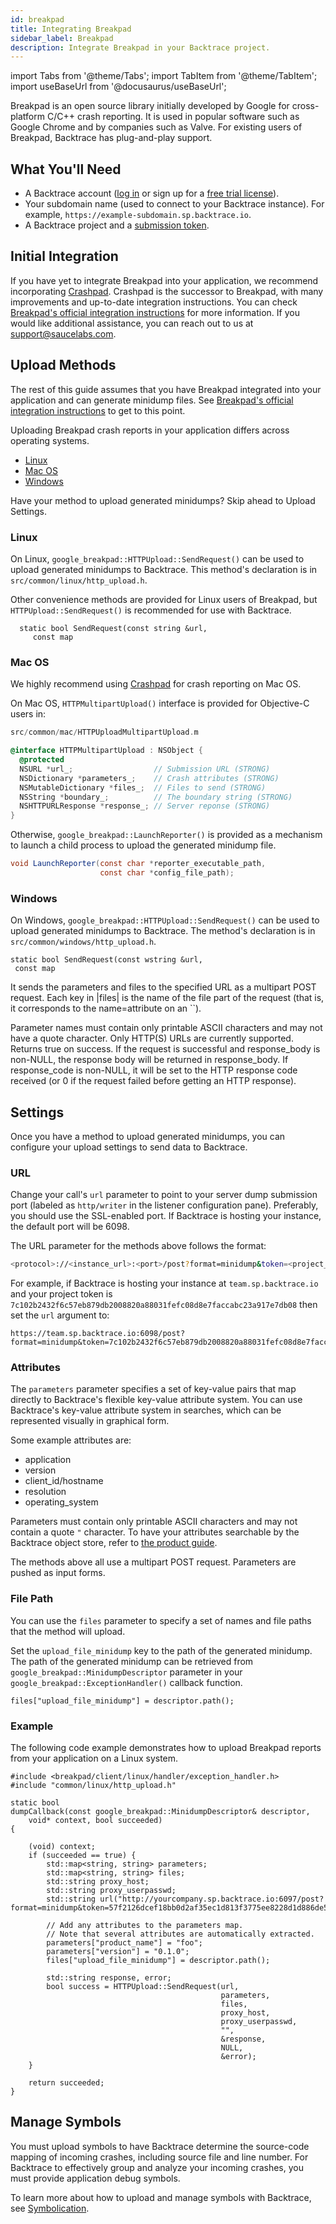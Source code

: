 ```yaml
---
id: breakpad
title: Integrating Breakpad
sidebar_label: Breakpad
description: Integrate Breakpad in your Backtrace project.
---
```


import Tabs from '@theme/Tabs';
import TabItem from '@theme/TabItem';
import useBaseUrl from '@docusaurus/useBaseUrl';

Breakpad is an open source library initially developed by Google for cross-platform C/C++ crash reporting. It is used in popular software such as Google Chrome and by companies such as Valve. For existing users of Breakpad, Backtrace has plug-and-play support.

## What You'll Need

- A Backtrace account ([log in](https://backtrace.io/login) or sign up for a [free trial license](https://backtrace.io/sign-up)).
- Your subdomain name (used to connect to your Backtrace instance). For example, `https://example-subdomain.sp.backtrace.io`.
- A Backtrace project and a [submission token](/error-reporting/project-setup/submission-url).

## Initial Integration

If you have yet to integrate Breakpad into your application, we recommend incorporating [Crashpad](/error-reporting/platform-integrations/crashpad). Crashpad is the successor to Breakpad, with many improvements and up-to-date integration instructions.
You can check [Breakpad's official integration instructions](https://chromium.googlesource.com/breakpad/breakpad/+/master/docs/getting_started_with_breakpad.md#Integration-overview) for more information. If you would like additional assistance, you can reach out to us at support@saucelabs.com.

## Upload Methods

The rest of this guide assumes that you have Breakpad integrated into your application and can generate minidump files. See [Breakpad's official integration instructions](https://chromium.googlesource.com/breakpad/breakpad/+/master/docs/getting_started_with_breakpad.md#Integration-overview) to get to this point.

Uploading Breakpad crash reports in your application differs across operating systems.

- [Linux](#linux)
- [Mac OS](#mac-os)
- [Windows](#windows)

Have your method to upload generated minidumps? Skip ahead to Upload Settings.

### Linux

On Linux, `google_breakpad::HTTPUpload::SendRequest()` can be used to upload generated minidumps to Backtrace. This method's declaration is in `src/common/linux/http_upload.h`.

Other convenience methods are provided for Linux users of Breakpad, but `HTTPUpload::SendRequest()` is recommended for use with Backtrace.

```
  static bool SendRequest(const string &url,
     const map
```

### Mac OS

We highly recommend using [Crashpad](/error-reporting/platform-integrations/crashpad) for crash reporting on Mac OS.

On Mac OS, `HTTPMultipartUpload()` interface is provided for Objective-C users in:

```objective-c
src/common/mac/HTTPUploadMultipartUpload.m

@interface HTTPMultipartUpload : NSObject {
  @protected
  NSURL *url_;                  // Submission URL (STRONG)
  NSDictionary *parameters_;    // Crash attributes (STRONG)
  NSMutableDictionary *files_;  // Files to send (STRONG)
  NSString *boundary_;          // The boundary string (STRONG)
  NSHTTPURLResponse *response_; // Server reponse (STRONG)
}
```

Otherwise, `google_breakpad::LaunchReporter()` is provided as a mechanism to launch a child process to upload the generated minidump file.

```java
void LaunchReporter(const char *reporter_executable_path,
                    const char *config_file_path);
```

### Windows

On Windows, `google_breakpad::HTTPUpload::SendRequest()` can be used to upload generated minidumps to Backtrace. The method's declaration is in `src/common/windows/http_upload.h`.

```
static bool SendRequest(const wstring &url,
 const map
```

It sends the parameters and files to the specified URL as a multipart POST request. Each key in |files| is the name of the file part of the request (that is, it corresponds to the name=attribute on an ``).

Parameter names must contain only printable ASCII characters and may not have a quote character. Only HTTP(S) URLs are currently supported. Returns true on success. If the request is successful and response_body is non-NULL, the response body will be returned in response_body. If response_code is non-NULL, it will be set to the HTTP response code received (or 0 if the request failed before getting an HTTP response).

## Settings

Once you have a method to upload generated minidumps, you can configure your upload settings to send data to Backtrace.

### URL

Change your call's `url` parameter to point to your server dump submission port (labeled as `http/writer` in the listener configuration pane). Preferably, you should use the SSL-enabled port. If Backtrace is hosting your instance, the default port will be 6098.

The URL parameter for the methods above follows the format:

```bash
<protocol>://<instance_url>:<port>/post?format=minidump&token=<project_token>
```

For example, if Backtrace is hosting your instance at `team.sp.backtrace.io` and your project token is `7c102b2432f6c57eb879db2008820a88031fefc08d8e7faccabc23a917e7db08` then set the `url` argument to:

```
https://team.sp.backtrace.io:6098/post?format=minidump&token=7c102b2432f6c57eb879db2008820a88031fefc08d8e7faccabc23a917e7db08
```

### Attributes

The `parameters` parameter specifies a set of key-value pairs that map directly to Backtrace's flexible key-value attribute system. You can use Backtrace's key-value attribute system in searches, which can be represented visually in graphical form.

Some example attributes are:

- application
- version
- client_id/hostname
- resolution
- operating_system

Parameters must contain only printable ASCII characters and may not contain a quote `"` character. To have your attributes searchable by the Backtrace object store, refer to [the product guide](/error-reporting/project-setup/attributes/).

The methods above all use a multipart POST request. Parameters are pushed as input forms.

### File Path

You can use the `files` parameter to specify a set of names and file paths that the method will upload.

Set the `upload_file_minidump` key to the path of the generated minidump. The path of the generated minidump can be retrieved from `google_breakpad::MinidumpDescriptor` parameter in your `google_breakpad::ExceptionHandler()` callback function.

```
files["upload_file_minidump"] = descriptor.path();
```

### Example

The following code example demonstrates how to upload Breakpad reports from your application on a Linux system.

```
#include <breakpad/client/linux/handler/exception_handler.h>
#include "common/linux/http_upload.h"

static bool
dumpCallback(const google_breakpad::MinidumpDescriptor& descriptor,
    void* context, bool succeeded)
{

    (void) context;
    if (succeeded == true) {
        std::map<string, string> parameters;
        std::map<string, string> files;
        std::string proxy_host;
        std::string proxy_userpasswd;
        std::string url("http://yourcompany.sp.backtrace.io:6097/post?format=minidump&token=57f2126dcef18bb0d2af35ec1d813f3775ee8228d1d886de522b2aedceff8b87");

        // Add any attributes to the parameters map.
        // Note that several attributes are automatically extracted.
        parameters["product_name"] = "foo";
        parameters["version"] = "0.1.0";
        files["upload_file_minidump"] = descriptor.path();

        std::string response, error;
        bool success = HTTPUpload::SendRequest(url,
                                               parameters,
                                               files,
                                               proxy_host,
                                               proxy_userpasswd,
                                               "",
                                               &response,
                                               NULL,
                                               &error);
    }

    return succeeded;
}
```

## Manage Symbols

You must upload symbols to have Backtrace determine the source-code mapping of incoming crashes, including source file and line number. For Backtrace to effectively group and analyze your incoming crashes, you must provide application debug symbols.

To learn more about how to upload and manage symbols with Backtrace, see [Symbolication](/error-reporting/project-setup/symbolication/).
